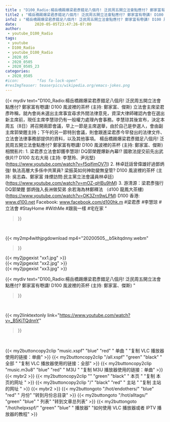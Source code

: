 ```yaml
---
title : "D100_Radio:楊岳橋踢爆梁君彥錯足八個月! 泛民周五開立法會點應付? 鄭家富有嘢講! D100 風波裡的茶杯 (主持: 鄭家富、傑斯) "
title2 : "楊岳橋踢爆梁君彥錯足八個月! 泛民周五開立法會點應付? 鄭家富有嘢講! D100 風波裡的茶杯 (主持: 鄭家富、傑斯) "
info2 : "楊岳橋踢爆梁君彥錯足八個月! 泛民周五開立法會點應付? 鄭家富有嘢講! D100 風波裡的茶杯 (主持: 鄭家富、傑斯)  立法會主席梁君彥昨稱，就內會尚未選出主席事宜尋求外間法律意見，資深大律師確認內會在選出新主席前，現任主席李慧琼仍有一般權力處理內會事務。李慧琼其後宣布，決定本周五（8日）將召開兩節會議，早上一節是主席選舉，由於自己是參選人，會由副主席郭榮鏗主持；下午的另一節特別會議，則會跟進梁君彥今早發出的法律文件、立法會法律事務部提供的資料，以及其他事項。  楊岳橋踢爆梁君彥錯足八個月! 泛民周五開立法會點應付? 鄭家富有嘢講! D100 風波裡的茶杯 (主持: 鄭家富、傑斯)  相關影片: 1. 梁君彥立法會卸鑊李慧琼! DQ郭榮鏗爆新內幕!? 國歌法提交前先出武俠片!? D100 左右大局 (主持: 李慧玲、尹兆堅) (https://www.youtube.com/watch?v=f5qifimOV7I) 2. 林卓廷話曾偉雄好過鄧炳強! 執法高層大多係中共黨員? 梁振英如何神助變無皇管? D100 風波裡的茶杯 (主持: 吳志森、鄭家富 烽煙訪問:民主黨立法會議員林卓廷) (https://www.youtube.com/watch?v=mOZ-qHBu9hM) 3. 游清源：梁君彥強行DQ郭榮鏗 鄧炳強入長洲做契弟 余若海為林鄭釋法 （d100 龍鳳大茶樓) (https://www.youtube.com/watch?v=OK3Zrn9wLPM)  D100 香港: www.d100.net Facebook: www.facebook.com/d100hk.m  #梁君彥 #李慧琼 #立法會 #StayHome #WithMe #跟我一樣 #宅在家 "
date:        2020-05-05T23:47:26-07:00
author:
 - youtube_D100_Radio
tags:
 - youtube
 - D100_Radio
 - youtube_D100_Radio
 - 2020_05
 - 2020_0505
 - 2020_0505_23
categories:
 - 2020_0505
#icon:        "fas fa-lock-open"
#resImgTeaser: teaserpics/wikipedia.org/emacs-jokes.png
---
```


{{< mydiv text="D100_Radio:楊岳橋踢爆梁君彥錯足八個月! 泛民周五開立法會點應付? 鄭家富有嘢講! D100 風波裡的茶杯 (主持: 鄭家富、傑斯)  立法會主席梁君彥昨稱，就內會尚未選出主席事宜尋求外間法律意見，資深大律師確認內會在選出新主席前，現任主席李慧琼仍有一般權力處理內會事務。李慧琼其後宣布，決定本周五（8日）將召開兩節會議，早上一節是主席選舉，由於自己是參選人，會由副主席郭榮鏗主持；下午的另一節特別會議，則會跟進梁君彥今早發出的法律文件、立法會法律事務部提供的資料，以及其他事項。  楊岳橋踢爆梁君彥錯足八個月! 泛民周五開立法會點應付? 鄭家富有嘢講! D100 風波裡的茶杯 (主持: 鄭家富、傑斯)  相關影片: 1. 梁君彥立法會卸鑊李慧琼! DQ郭榮鏗爆新內幕!? 國歌法提交前先出武俠片!? D100 左右大局 (主持: 李慧玲、尹兆堅) (https://www.youtube.com/watch?v=f5qifimOV7I) 2. 林卓廷話曾偉雄好過鄧炳強! 執法高層大多係中共黨員? 梁振英如何神助變無皇管? D100 風波裡的茶杯 (主持: 吳志森、鄭家富 烽煙訪問:民主黨立法會議員林卓廷) (https://www.youtube.com/watch?v=mOZ-qHBu9hM) 3. 游清源：梁君彥強行DQ郭榮鏗 鄧炳強入長洲做契弟 余若海為林鄭釋法 （d100 龍鳳大茶樓) (https://www.youtube.com/watch?v=OK3Zrn9wLPM)  D100 香港: www.d100.net Facebook: www.facebook.com/d100hk.m  #梁君彥 #李慧琼 #立法會 #StayHome #WithMe #跟我一樣 #宅在家 "
>}}
<br>


{{< my2mp4withjpgdownload mp4="20200505__b5kitqdnny.webm"
>}}

{{< my2jpgexist "xx1.jpg" >}}<br>
{{< my2jpgexist "xx2.jpg" >}}<br>
{{< my2jpgexist "xx3.jpg" >}}<br>



{{< mydiv text="D100_Radio:楊岳橋踢爆梁君彥錯足八個月! 泛民周五開立法會點應付? 鄭家富有嘢講! D100 風波裡的茶杯 (主持: 鄭家富、傑斯) "
>}}
<br>

{{< my2linktextonly link="https://www.youtube.com/watch?v=_B5KiTQdnnY"
>}}


<br>

{{< my2buttoncopy2clip "music.xspf"        "blue"   "red"    " 单曲 "  "复制 VLC 播放器使用的链接：单曲" >}} {{< my2buttoncopy2clip "/all.xspf"         "green"  "black"  " 全部 "  "复制 VLC 播放器使用的链接：全部" >}} {{< my2buttoncopy2clip "music.m3u8"        "blue"   "red"    " M3U  "    "复制 M3U 播放器使用的链接：单曲" >}} {{< mybr2 >}} {{< my2buttoncopy2clip ""                  "green"  "black"  " 本页 "    "复制 本页的网址 " >}} {{< my2buttoncopy2clip "/"                 "black"  "red"    " 主站 "    "复制 主站的网址 " >}} {{< mybr2 >}} {{< my2buttongoto      "/hot/endothers/"   "blue"   "red"    " 月份"   "转到月份总目录" >}} {{< my2buttongoto      "/hot/alltags/"     "green"  "blue"   " 列表"   "转到文章总列表" >}} {{< my2buttongoto      "/hot/helpxspf/"    "green"  "blue"   " 播放器" "如何使用 VLC 播放器或者 IPTV 播放器的教程" >}} 
